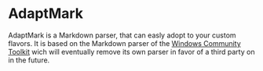 
# AdaptMark
AdaptMark is a Markdown parser, that can easly adopt to your custom flavors. It
is based on the Markdown parser of the
[Windows Community Toolkit](windows-toolkit/WindowsCommunityToolkit) wich will
eventually remove its own parser in favor of a third party on in the future.
